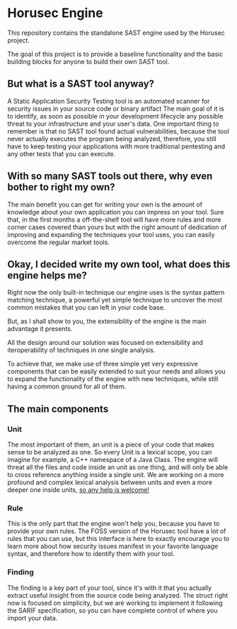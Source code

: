 # Horusec Engine

This repository contains the standalone SAST engine used by the Horusec project.

The goal of this project is to provide a baseline functionality and the basic building blocks
for anyone to build their own SAST tool.

## But what is a SAST tool anyway?
A Static Application Security Testing tool is an automated scanner for security issues in your source code or binary artifact
The main goal of it is to identify, as soon as possible in your development lifecycle any possible threat to your infrastructure
and your user's data. One important thing to remember is that no SAST tool found actual vulnerabilities, because the tool never
actually executes the program being analyzed, therefore, you still have to keep testing your applications with more traditional
pentesting and any other tests that you can execute.


## With so many SAST tools out there, why even bother to right my own?
The main benefit you can get for writing your own is the amount of knowledge about your own application you can impress
on your tool. Sure that, in the first months a off-the-shelf tool will have more rules and more corner cases covered than yours
but with the right amount of dedication of improving and expanding the techniques your tool uses, you can easily overcome 
the regular market tools.

## Okay, I decided write my own tool, what does this engine helps me?
Right now the only built-in technique our engine uses is the syntax pattern matching technique, a powerful yet simple technique
to uncover the most common mistakes that you can left in your code base.

But, as I shall show to you, the extensibility of the engine is the main advantage it presents.

All the design around our solution was focused on extensibility and iteroperability of techniques in one single analysis.

To achieve that, we make use of three simple yet very expressive components that can be easily extended to suit your needs
and allows you to expand the functionality of the engine with new techniques, while still having a common ground for all of them.


## The main components

### Unit
The most important of them, an unit is a piece of your code that makes sense to be analyzed as one. So every Unit is
a lexical scope, you can imagine for example, a C++ namespace of a Java Class. The engine will threat all the files and code inside
an unit as one thing, and will only be able to cross reference anything inside a single unit.
We are working on a more profound and complex lexical analysis between units and even a more deeper one inside units, [so any help is welcome!](https://github.com/ZupIT/horusec-engine/issues)

### Rule
This is the only part that the engine won't help you, because you have to provide your own rules. The FOSS version of the Horusec
tool have a lot of rules that you can use, but this interface is here to exactly encourage you to learn more about how security
issues manifest in your favorite language syntax, and therefore how to identify them with your tool.

### Finding
The finding is a key part of your tool, since it's with it that you actually extract useful insight from the source code being analyzed.
The struct right now is focused on simplicity, but we are working to implement it following the SARIF specification, so you can have complete control of where you import your data.